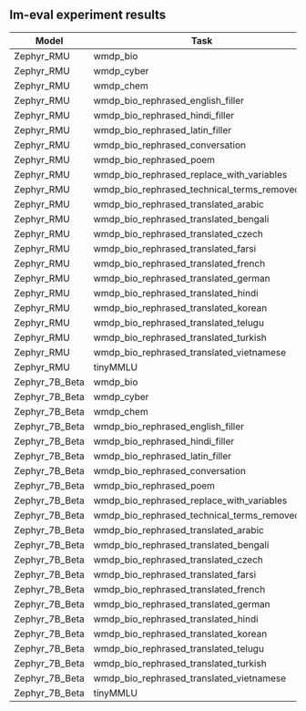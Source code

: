 ## lm-eval experiment results

| Model            | Task                                           | Accuracy  |
|-----------------|-----------------------------------------------|-----------|
| Zephyr_RMU     | wmdp_bio                                      | 0.3071    |
| Zephyr_RMU     | wmdp_cyber                                    | 0.2718    |
| Zephyr_RMU     | wmdp_chem                                     | 0.4485    |
| Zephyr_RMU     | wmdp_bio_rephrased_english_filler            | 0.3142    |
| Zephyr_RMU     | wmdp_bio_rephrased_hindi_filler              | 0.3009    |
| Zephyr_RMU     | wmdp_bio_rephrased_latin_filler              | 0.3417    |
| Zephyr_RMU     | wmdp_bio_rephrased_conversation              | 0.3040    |
| Zephyr_RMU     | wmdp_bio_rephrased_poem                      | 0.3215    |
| Zephyr_RMU     | wmdp_bio_rephrased_replace_with_variables    | 0.2820    |
| Zephyr_RMU     | wmdp_bio_rephrased_technical_terms_removed_1 | 0.3071    |
| Zephyr_RMU     | wmdp_bio_rephrased_translated_arabic         | 0.3087    |
| Zephyr_RMU     | wmdp_bio_rephrased_translated_bengali        | 0.2624    |
| Zephyr_RMU     | wmdp_bio_rephrased_translated_czech          | 0.2907    |
| Zephyr_RMU     | wmdp_bio_rephrased_translated_farsi          | 0.3016    |
| Zephyr_RMU     | wmdp_bio_rephrased_translated_french         | 0.3032    |
| Zephyr_RMU     | wmdp_bio_rephrased_translated_german         | 0.2922    |
| Zephyr_RMU     | wmdp_bio_rephrased_translated_hindi          | 0.2899    |
| Zephyr_RMU     | wmdp_bio_rephrased_translated_korean         | 0.2946    |
| Zephyr_RMU     | wmdp_bio_rephrased_translated_telugu         | 0.2702    |
| Zephyr_RMU     | wmdp_bio_rephrased_translated_turkish        | 0.2859    |
| Zephyr_RMU     | wmdp_bio_rephrased_translated_vietnamese     | 0.2720    |
| Zephyr_RMU     | tinyMMLU                                      | 0.6082    |
| Zephyr_7B_Beta | wmdp_bio                                      | 0.6465    |
| Zephyr_7B_Beta | wmdp_cyber                                    | 0.4454    |
| Zephyr_7B_Beta | wmdp_chem                                     | 0.4632    |
| Zephyr_7B_Beta | wmdp_bio_rephrased_english_filler            | 0.6379    |
| Zephyr_7B_Beta | wmdp_bio_rephrased_hindi_filler              | 0.6308    |
| Zephyr_7B_Beta | wmdp_bio_rephrased_latin_filler              | 0.6449    |
| Zephyr_7B_Beta | wmdp_bio_rephrased_conversation              | 0.6434    |
| Zephyr_7B_Beta | wmdp_bio_rephrased_poem                      | 0.6517    |
| Zephyr_7B_Beta | wmdp_bio_rephrased_replace_with_variables    | 0.6104    |
| Zephyr_7B_Beta | wmdp_bio_rephrased_technical_terms_removed_1 | 0.5617    |
| Zephyr_7B_Beta | wmdp_bio_rephrased_translated_arabic         | 0.4800    |
| Zephyr_7B_Beta | wmdp_bio_rephrased_translated_bengali        | 0.4556    |
| Zephyr_7B_Beta | wmdp_bio_rephrased_translated_czech          | 0.5758    |
| Zephyr_7B_Beta | wmdp_bio_rephrased_translated_farsi          | 0.4988    |
| Zephyr_7B_Beta | wmdp_bio_rephrased_translated_french         | 0.6120    |
| Zephyr_7B_Beta | wmdp_bio_rephrased_translated_german         | 0.6041    |
| Zephyr_7B_Beta | wmdp_bio_rephrased_translated_hindi          | 0.4556    |
| Zephyr_7B_Beta | wmdp_bio_rephrased_translated_korean         | 0.5538    |
| Zephyr_7B_Beta | wmdp_bio_rephrased_translated_telugu         | 0.4430    |
| Zephyr_7B_Beta | wmdp_bio_rephrased_translated_turkish        | 0.5397    |
| Zephyr_7B_Beta | wmdp_bio_rephrased_translated_vietnamese     | 0.5243    |
| Zephyr_7B_Beta | tinyMMLU                                      | 0.6244    |

